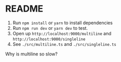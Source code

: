 # README

1. Run `npm install` or `yarn` to install dependencies
2. Run `npm run dev` or `yarn dev` to test. 
3. Open up `http://localhost:9000/multiline` and `http://localhost:9000/singleline`
4. See `./src/multiline.ts` and `./src/singleline.ts`

Why is multiline so slow?